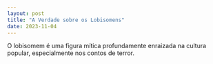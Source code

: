 ```yaml
---
layout: post
title: "A Verdade sobre os Lobisomens"
date: 2023-11-04
---
```


O lobisomem é uma figura mítica profundamente enraizada na cultura popular, especialmente nos contos de terror. 

<!-- Conteúdo completo do post aqui -->
